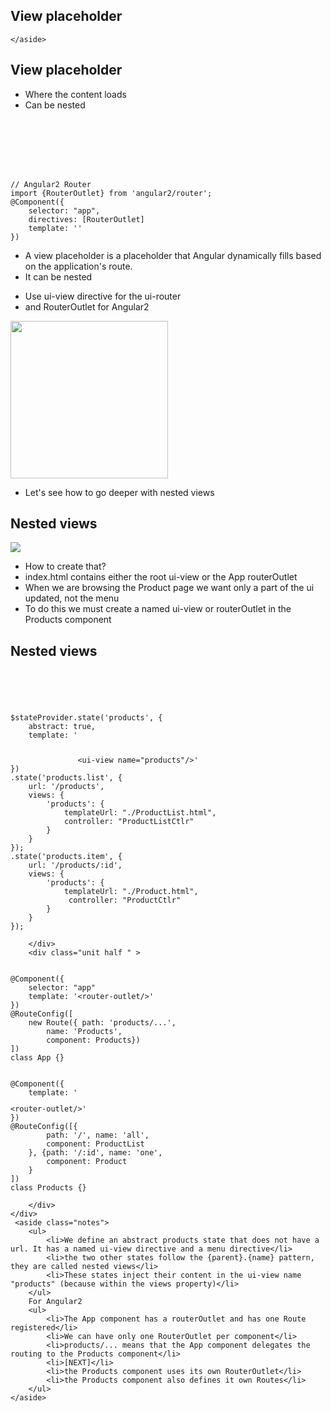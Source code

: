 <section>
    <h1>View placeholder</h1>
    <aside class="notes">
        
    </aside>
</section>


<section>
    <h2>View placeholder</h2>
    <ul>
        <li>Where the content loads</li>
        <li>Can be nested</li>
    </ul>
    <div class="grid">
        <div class="unit half fragment">
<pre><code class="html" data-trim>
<!-- AngularJS 1.x with UI-Router -->
<ui-view>
<!-- Current state content will load here! -->
</ui-view>
</code></pre>
        </div>
        <div class="unit half fragment" >
<pre><code class="typescript" data-trim>
// Angular2 Router
import {RouterOutlet} from 'angular2/router';
@Component({
    selector: "app",
    directives: [RouterOutlet]
    template: '<router-outlet></router-outlet>'
})
</code></pre>
        </div>
    </div>
     <aside class="notes">
        <ul>
            <li>A view placeholder is a placeholder that Angular dynamically fills based on the application's route.</li>
            <li>It can be nested</li>
        </ul>
        <ul>
            <li>Use ui-view directive for the ui-router</li>
            <li>and RouterOutlet for Angular2</li>
        </ul>
    </aside>
</section>

<section>
    <img src="../../img/meme/go-deeper.jpg" style="width: 18em;"/>
     <aside class="notes">
        <ul>
            <li>Let's see how to go deeper with nested views</li>
        </ul>
    </aside>
</section>

<section>
    <h2>Nested views</h2>
    <img src="./img/nested-views.jpg" />
     <aside class="notes">
        <ul>
            <li>How to create that?</li>
            <li>index.html contains either the root ui-view or the App routerOutlet</li>
            <li>When we are browsing the Product page we want only a part of the ui updated, not the menu</li>
            <li>To do this we must create a named ui-view or routerOutlet in the Products component</li>
        </ul>
    </aside>
</section>

<section>
    <h2>Nested views</h2>
    <div class="grid">
        <div class="unit half fragment">
<pre><code class="html" data-trim>
<!-- AngularJS 1.x UI-Router - index.html -->
<ui-view></ui-view>
</code></pre>

<pre><code class="js" data-trim>
$stateProvider.state('products', {
    abstract: true,
    template: '<Menu></Menu>
               &lt;ui-view name="products"/&gt;'
})
.state('products.list', {
    url: '/products',
    views: {
        'products': {
            templateUrl: "./ProductList.html",
            controller: "ProductListCtlr"
        }
    }
});
.state('products.item', {
    url: '/products/:id',
    views: {
        'products': {
            templateUrl: "./Product.html",
             controller: "ProductCtlr"
        }
    }
});
</code></pre>
        </div>
        <div class="unit half " >
<pre class="fragment"><code class="typescript" data-trim>
@Component({
    selector: "app"
    template: '&lt;router-outlet/&gt;'
})
@RouteConfig([
    new Route({ path: 'products/...',
        name: 'Products',
        component: Products})
])
class App {}
</code></pre>
<pre class="fragment"><code class="typescript" data-trim>
@Component({
    template: '<Menu></Menu>&lt;router-outlet/&gt;'
})
@RouteConfig([{
        path: '/', name: 'all',
        component: ProductList
    }, {path: '/:id', name: 'one',
        component: Product
    }
])
class Products {}
</code></pre>
        </div>
    </div>
     <aside class="notes">
        <ul>
            <li>We define an abstract products state that does not have a url. It has a named ui-view directive and a menu directive</li>
            <li>the two other states follow the {parent}.{name} pattern, they are called nested views</li>
            <li>These states inject their content in the ui-view name "products" (because within the views property)</li>
        </ul>
        For Angular2
        <ul>
            <li>The App component has a routerOutlet and has one Route registered</li>
            <li>We can have only one RouterOutlet per component</li>
            <li>products/... means that the App component delegates the routing to the Products component</li>
            <li>[NEXT]</li>
            <li>the Products component uses its own RouterOutlet</li>
            <li>the Products component also defines it own Routes</li>
        </ul>
    </aside>
</section>
